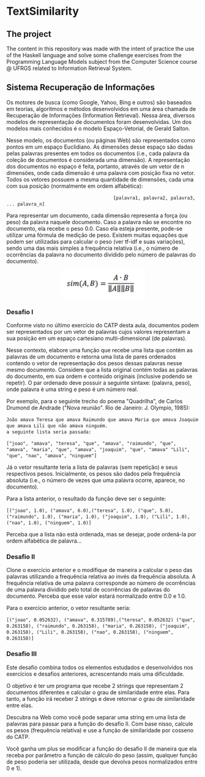 # TextSimilarity

## The project
The content in this repository was made with the intent of practice the use of the Haskell language and solve some challenge exercises from the Programming Language Models subject from the Computer Science course @ UFRGS related to Information Retrieval System.


## Sistema Recuperação de Informações 
Os motores de busca (como Google, Yahoo, Bing e outros) são baseados em teorias, algoritmos e métodos desenvolvidos em uma área chamada de Recuperação de Informações (Information Retrieval). Nessa área, diversos modelos de representação de documentos foram desenvolvidas. Um dos modelos mais conhecidos é o modelo Espaço-Vetorial, de Gerald Salton.

Nesse modelo, os documentos (ou páginas Web) são representados como pontos em um espaço Euclidiano. As dimensões desse espaço são dadas pelas palavras presentes em todos os documentos (i.e., cada palavra da coleção de documentos é considerada uma dimensão). A representação dos documentos no espaço é feita, portanto, através de um vetor de n dimensões, onde cada dimensão é uma palavra com posição fixa no vetor. Todos os vetores possuem a mesma quantidade de dimensões, cada uma com sua posição (normalmente em ordem alfabética):

                                           [palavra1, palavra2, palavra3, ... palavra_n] 

Para representar um documento, cada dimensão representa a força (ou peso) da palavra naquele documento. Caso a palavra não se encontre no documento, ela recebe o peso 0.0. Caso ela esteja presente, pode-se utilizar uma fórmula de medição de peso. Existem muitas equações que podem ser utilizadas para calcular o peso (ver tf-idf e suas variações), sendo uma das mais simples a frequência relativa (i.e., o número de ocorrências da palavra no documento dividido pelo número de palavras do documento). 

<p align="center">
  <img src="https://github.com/Andy9822/haskell-text_analysis/blob/master/lib/formula.PNG">
</p>

### Desafio I
Conforme visto no último exercício do CATP desta aula, documentos podem ser representados por um vetor de palavras cujos valores representam a sua posição em um espaço cartesiano multi-dimensional (de palavras).

Nesse contexto, elabore uma função que recebe uma lista que contém as palavras de um documento e retorna uma lista de pares ordenados contendo o vetor de representação dos pesos dessas palavras nesse mesmo documento. Considere que a lista original contém todas as palavras do documento, em sua ordem e conteúdo originais (inclusive podendo se repetir). O par ordenado deve possuir a seguinte sintaxe: (palavra, peso), onde palavra é uma string e peso é um número real. 

Por exemplo, para o seguinte trecho do poema "Quadrilha", de Carlos Drumond de Andrade ("Nova reunião". Rio de Janeiro: J. Olympio, 1985):

```
João amava Teresa que amava Raimundo que amava Maria que amava Joaquim que amava Lili que não amava ninguém.
a seguinte lista seria passada:
```

```
["joao", "amava", "teresa", "que", "amava", "raimundo", "que", "amava", "maria", "que", "amava", "joaquim", "que", "amava" "Lili", "que", "nao", "amava", "ninguem"]
```
Já o vetor resultante teria a lista de palavras (sem repetição) e seus respectivos pesos. Inicialmente, os pesos são dados pela frequência absoluta (i.e., o número de vezes que uma palavra ocorre, aparece, no documento). 

Para a lista anterior, o resultado da função deve ser o seguinte:

```
[("joao", 1.0), ("amava", 6.0),("teresa", 1.0), ("que", 5.0), ("raimundo", 1.0), ("maria", 1.0), ("joaquim", 1.0), ("Lili", 1.0), ("nao", 1.0), ("ninguem", 1.0)]
```
Perceba que a lista não está ordenada, mas se desejar, pode ordená-la por ordem alfabética de palavra... 





### Desafio II
Clone o exercício anterior e o modifique de maneira a calcular o peso das palavras utilizando a frequência relativa ao invés da frequência absoluta. A frequência relativa de uma palavra corresponde ao número de ocorrências de uma palavra dividido pelo total de ocorrências de palavras do documento. Perceba que esse valor estará normalizado entre 0.0 e 1.0.

Para o exercício anterior, o vetor resultante seria:
```
[("joao", 0.052632), ("amava", 0.315789),("teresa", 0.052632) ("que", 0.263158), ("raimundo", 0.263158), ("maria", 0.263158), ("joaquim", 0.263158), ("Lili", 0.263158), ("nao", 0.263158), ("ninguem", 0.263158)]
```



### Desafio III
Este desafio combina todos os elementos estudados e desenvolvidos nos exercícios e desafios anteriores, acrescentando mais uma dificuldade. 

O objetivo é ter um programa que recebe 2 strings que representam 2 documentos diferentes e calcular o grau de similaridade entre elas. Para tanto, a função irá receber 2 strings e deve retornar o grau de similaridade entre elas. 

Descubra na Web como você pode separar uma string em uma lista de palavras para passar para a função do desafio II. Com base nisso, calcule os pesos (frequência relativa) e use a função de similaridade por cosseno do CATP. 

Você ganha um plus se modificar a função do desafio II de maneira que ela receba por parâmetro a função de cálculo do peso (assim, qualquer função de peso poderia ser utilizada, desde que devolva pesos normalizados entre 0 e 1). 


